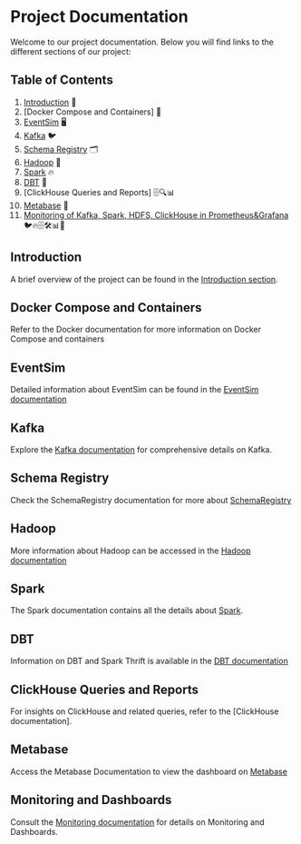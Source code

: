 # Project Documentation
Welcome to our project documentation. Below you will find links to the different sections of our project:

## Table of Contents
1. [Introduction](docs/Introduction.md) 👋
2. [Docker Compose and Containers] 🐳
3. [EventSim](docs/eventsim_data_generation.md) 🖥
4. [Kafka](docs/kafka_eventsim_integration.md) 🐦
5. [Schema Registry](docs/schema_registry_guide.md) 🗂️
6. [Hadoop](docs/hadoop_hdfs.md) 🐘
7. [Spark](docs/apache_spark.md) 🔥
8. [DBT](docs/dbt_spark_connection.md) 🔄
9. [ClickHouse Queries and Reports] 🗄️🔍📊
10. [Metabase](docs/Metabase.md) 💼
11. [Monitoring of Kafka, Spark, HDFS, ClickHouse in Prometheus&Grafana](docs/monitoring_system.md) 🐦🔥🗄🛠️📊🚦

## Introduction
A brief overview of the project can be found in the [Introduction section](docs/Introduction.md).

## Docker Compose and Containers
Refer to the Docker documentation for more information on Docker Compose and containers

## EventSim
Detailed information about EventSim can be found in the [EventSim documentation](docs/eventsim_data_generation.md)

## Kafka
Explore the [Kafka documentation](docs/kafka_eventsim_integration.md) for comprehensive details on Kafka.

## Schema Registry 
Check the SchemaRegistry documentation for more about [SchemaRegistry](docs/schema_registry_guide.md)

## Hadoop
More information about Hadoop can be accessed in the [Hadoop documentation](docs/hadoop_hdfs.md)

## Spark
The Spark documentation contains all the details about [Spark](docs/apache_spark.md).

## DBT
Information on DBT and Spark Thrift is available in the [DBT documentation](docs/dbt_spark_connection.md)

## ClickHouse Queries and Reports
For insights on ClickHouse and related queries, refer to the [ClickHouse documentation].

## Metabase
Access the Metabase Documentation to view the dashboard on [Metabase](docs/Metabase.md)

## Monitoring and Dashboards
Consult the [Monitoring documentation](docs/monitoring_system.md) for details on Monitoring and Dashboards.